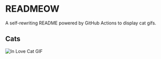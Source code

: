 # READMEOW

A self-rewriting README powered by GitHub Actions to display cat gifs.

## Cats

![In Love Cat GIF](https://media0.giphy.com/media/MDJ9IbxxvDUQM/200.gif?cid=9acd02dac1ada6izy29dj7qa2xgf78ro31xoj7sxnuy8ro4u&ep=v1_gifs_search&rid=200.gif&ct=g)

